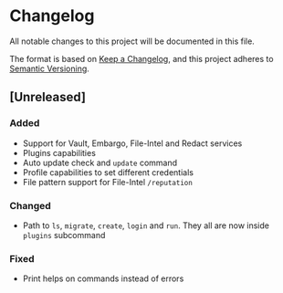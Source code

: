 # Changelog

All notable changes to this project will be documented in this file.

The format is based on [Keep a Changelog](https://keepachangelog.com/en/1.1.0/),
and this project adheres to [Semantic Versioning](https://semver.org/spec/v2.0.0.html).

## [Unreleased]

### Added

- Support for Vault, Embargo, File-Intel and Redact services
- Plugins capabilities
- Auto update check and `update` command
- Profile capabilities to set different credentials
- File pattern support for File-Intel `/reputation`

### Changed

- Path to `ls`, `migrate`, `create`, `login` and `run`. They all are now inside `plugins` subcommand

### Fixed

- Print helps on commands instead of errors
